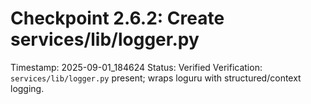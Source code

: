 # Checkpoint 2.6.2: Create services/lib/logger.py
Timestamp: 2025-09-01_184624
Status: Verified
Verification: `services/lib/logger.py` present; wraps loguru with structured/context logging.
